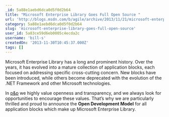 ```yaml
---
_id: 5a88e1aebd6dca0d5f0d2b64
title: "Microsoft Enterprise Library Goes Full Open Source "
url: 'http://blogs.msdn.com/b/agile/archive/2013/11/21/microsoft-enterprise-library-open-development-model.aspx'
category: 5a88e1aebd6dca0d5f0d2b64
slug: 'microsoft-enterprise-library-goes-full-open-source'
user_id: 5a83ce59d6eb0005c4ecda2c
username: 'bill-s'
createdOn: '2013-11-30T10:45:37.000Z'
tags: []
---
```


Microsoft Enterprise Library has a long and prominent history. Over the years, it has evolved into a mature collection of application blocks, each focused on addressing specific cross-cutting concern. New blocks have been introduced, while others become deprecated with the evolution of the .NET Framework and other Microsoft technologies.

In <a href="http://microsoft.com/practices">p&amp;p</a> we highly value openness and transparency, and we always look for opportunities to encourage these values. That’s why we are particularly thrilled and proud to announce the <strong>Open Development Model</strong> for all application blocks which make up Microsoft Enterprise Library.
